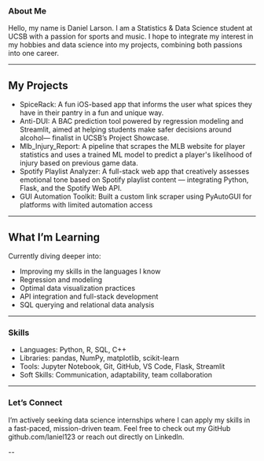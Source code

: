 ### About Me

Hello, my name is Daniel Larson. I am a Statistics & Data Science student at UCSB with a passion for sports and music. I hope to integrate my interest in my hobbies and data science into my projects, combining both passions into one career. 

---

 ## My Projects
 
- SpiceRack: A fun iOS-based app that informs the user what spices they have in their pantry in a fun and unique way. 
- Anti-DUI: A BAC prediction tool powered by regression modeling and Streamlit, aimed at helping students make safer decisions around alcohol— finalist in UCSB’s Project Showcase.
- Mlb_Injury_Report: A pipeline that scrapes the MLB website for player statistics and uses a trained ML model to predict a player's likelihood of injury based on previous game data. 
- Spotify Playlist Analyzer: A full-stack web app that creatively assesses emotional tone based on Spotify playlist content — integrating Python, Flask, and the Spotify Web API.
- GUI Automation Toolkit: Built a custom link scraper using PyAutoGUI for platforms with limited automation access

---

## What I’m Learning

Currently diving deeper into:
- Improving my skills in the languages I know
- Regression and modeling 
- Optimal data visualization practices
- API integration and full-stack development
- SQL querying and relational data analysis

---
### Skills 

- Languages: Python, R, SQL, C++
- Libraries: pandas, NumPy, matplotlib, scikit-learn
- Tools: Jupyter Notebook, Git, GitHub, VS Code, Flask, Streamlit
- Soft Skills: Communication, adaptability, team collaboration

---

### Let’s Connect

I’m actively seeking data science internships where I can apply my skills in a fast-paced, mission-driven team. Feel free to check out my GitHub github.com/laniel123 or reach out directly on LinkedIn.

--
